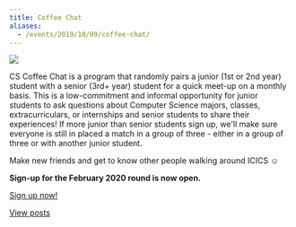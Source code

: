 ```yaml
---
title: Coffee Chat
aliases:
  - /events/2019/10/09/coffee-chat/
---
```


![](/files/coffee_chat_banner_feb_2020.png)

CS Coffee Chat is a program that randomly pairs a junior (1st or 2nd year) student with a senior (3rd+ year) student for a quick meet-up on a monthly basis. This is a low-commitment and informal opportunity for junior students to ask questions about Computer Science majors, classes, extracurriculars, or internships and senior students to share their experiences! If more junior than senior students sign up, we'll make sure everyone is still in placed a match in a group of three - either in a group of three or with another junior student.

Make new friends and get to know other people walking around ICICS ☺️

**Sign-up for the February 2020 round is now open.**

<a class="btn btn-outline btn-primary my-3" href="https://ubc.ca1.qualtrics.com/jfe/form/SV_aV1r4019aH8eiNf?fbclid=IwAR1l5NxwMZ33RBMep2qGK4W6KhMoHvXstvanxZ7ky2jl4SmYDFSnY5xk9nM">
    Sign up now!
</a>

[View posts](/tags/coffeechat/)
